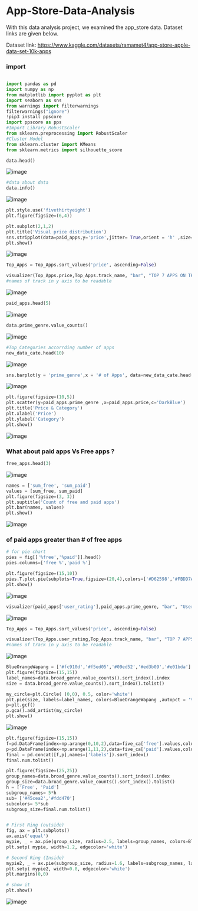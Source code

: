 # App-Store-Data-Analysis
With this data analysis project, we examined the app_store data. Dataset links are given below.

Dataset link: https://www.kaggle.com/datasets/ramamet4/app-store-apple-data-set-10k-apps

### import
```Python

import pandas as pd
import numpy as np
from matplotlib import pyplot as plt
import seaborn as sns
from warnings import filterwarnings
filterwarnings("ignore")
!pip3 install ppscore
import ppscore as pps
#Import Library RobustScaler
from sklearn.preprocessing import RobustScaler
#Cluster Model
from sklearn.cluster import KMeans 
from sklearn.metrics import silhouette_score
```
```Python
data.head()
```

![image](https://user-images.githubusercontent.com/63750425/187078070-6c17a887-d6f3-4b50-8bef-815a1cbbc0d0.png)

```Python
#data about data
data.info()
```

![image](https://user-images.githubusercontent.com/63750425/187078110-91115d8e-5e17-4497-b3fe-c206fc8ea471.png)

```Python
plt.style.use('fivethirtyeight')
plt.figure(figsize=(6,4))

plt.subplot(2,1,2)
plt.title('Visual price distribution')
sns.stripplot(data=paid_apps,y='price',jitter= True,orient = 'h' ,size=6)
plt.show()
```


![image](https://user-images.githubusercontent.com/63750425/187078130-036cfa71-f672-4968-823f-4db37b96ae26.png)

```Python
Top_Apps = Top_Apps.sort_values('price', ascending=False)

visualizer(Top_Apps.price,Top_Apps.track_name, "bar", "TOP 7 APPS ON THE BASIS OF PRICE","Price (in USD)","APP NAME")
#names of track in y axis to be readable
```

![image](https://user-images.githubusercontent.com/63750425/187078148-f9ecf741-bc2d-49ca-80e8-c4ab4816f9ae.png)


```Python
paid_apps.head(5)
```

![image](https://user-images.githubusercontent.com/63750425/187078169-b8619781-c9d2-4d2a-90ca-116176b5b91b.png)

```Python
data.prime_genre.value_counts()
```

![image](https://user-images.githubusercontent.com/63750425/187078195-6d42de95-b01f-4cb4-a3f2-c2d0566fd867.png)

```Python
#Top_Categories accorrding number of apps
new_data_cate.head(10)
```

![image](https://user-images.githubusercontent.com/63750425/187078214-ab797803-b1d9-4fe5-b588-12e419685947.png)

```Python
sns.barplot(y = 'prime_genre',x = '# of Apps', data=new_data_cate.head(10))
```
![image](https://user-images.githubusercontent.com/63750425/187078231-04b82727-87b4-4e4c-85cd-0bf8eab4481a.png)

```Python
plt.figure(figsize=(10,5))
plt.scatter(y=paid_apps.prime_genre ,x=paid_apps.price,c='DarkBlue')
plt.title('Price & Category')
plt.xlabel('Price')
plt.ylabel('Category')
plt.show()
```

![image](https://user-images.githubusercontent.com/63750425/187078257-8909728d-e6a5-4c73-b967-da3a7f9d9cc4.png)


### What about paid apps Vs Free apps ?

```Python
free_apps.head(3)
```

![image](https://user-images.githubusercontent.com/63750425/187078288-73f49468-f067-473c-b494-6ac78045e9bc.png)

```Python
names = ['sum_free', 'sum_paid']
values = [sum_free, sum_paid]
plt.figure(figsize=(3, 3))
plt.suptitle('Count of free and paid apps')
plt.bar(names, values)
plt.show()
```

![image](https://user-images.githubusercontent.com/63750425/187078304-b958e571-48fb-4446-9f3c-a8a8ac18fa64.png)


### of paid apps greater than # of free apps
```Python
# for pie chart
pies = fig[['%free','%paid']].head()
pies.columns=['free %','paid %']
```
```Python
plt.figure(figsize=(15,10))
pies.T.plot.pie(subplots=True,figsize=(20,4),colors=['#D62598','#FBDD7A'],autopct = '%1.0f%%')
plt.show()
```

![image](https://user-images.githubusercontent.com/63750425/187078343-41d7e3e3-c56c-4067-890b-7fce2f9465fb.png)

```Python
visualizer(paid_apps['user_rating'],paid_apps.prime_genre, "bar", "User-Rating in All Categories","User_Rating","Categories")
```

![image](https://user-images.githubusercontent.com/63750425/187078361-01d20b62-5a82-489c-9d1f-0ab921f07082.png)

```Python
Top_Apps = Top_Apps.sort_values('price', ascending=False)

visualizer(Top_Apps.user_rating,Top_Apps.track_name, "bar", "TOP 7 APPS ON THE BASIS OF PRICE With User-Rating","User_Rating","APP NAME")
#names of track in y axis to be readable
```

![image](https://user-images.githubusercontent.com/63750425/187078374-f0195f76-919e-4899-bba0-2717a299b6d2.png)

```Python
BlueOrangeWapang = ['#fc910d','#f5ed05','#09ed52','#ed3b09','#e01bda']
plt.figure(figsize=(15,15))
label_names=data.broad_genre.value_counts().sort_index().index
size = data.broad_genre.value_counts().sort_index().tolist()

my_circle=plt.Circle( (0,0), 0.5, color='white')
plt.pie(size, labels=label_names, colors=BlueOrangeWapang ,autopct = '%1.0f%%',)
p=plt.gcf()
p.gca().add_artist(my_circle)
plt.show()
```


![image](https://user-images.githubusercontent.com/63750425/187078402-bc1e8765-a9ca-4932-80a0-65cb9b177adb.png)

```Python
plt.figure(figsize=(15,15))
f=pd.DataFrame(index=np.arange(0,10,2),data=five_ca['free'].values,columns=['num'])
p=pd.DataFrame(index=np.arange(1,11,2),data=five_ca['paid'].values,columns=['num'])
final = pd.concat([f,p],names=['labels']).sort_index()
final.num.tolist()

plt.figure(figsize=(25,25))
group_names=data.broad_genre.value_counts().sort_index().index
group_size=data.broad_genre.value_counts().sort_index().tolist()
h = ['Free', 'Paid']
subgroup_names= 5*h
sub= ['#45cea2','#fdd470']
subcolors= 5*sub
subgroup_size=final.num.tolist()


# First Ring (outside)
fig, ax = plt.subplots()
ax.axis('equal')
mypie, _ = ax.pie(group_size, radius=2.5, labels=group_names, colors=BlueOrangeWapang)
plt.setp( mypie, width=1.2, edgecolor='white')

# Second Ring (Inside)
mypie2, _ = ax.pie(subgroup_size, radius=1.6, labels=subgroup_names, labeldistance=0.7, colors=subcolors)
plt.setp( mypie2, width=0.8, edgecolor='white')
plt.margins(0,0)

# show it
plt.show()
```

![image](https://user-images.githubusercontent.com/63750425/187078440-2361cd9a-0125-4cce-9b35-d86c899a07b3.png)

